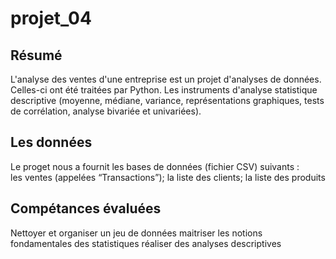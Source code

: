 # projet_04
## Résumé 
L'analyse des ventes d'une entreprise  est un projet d'analyses de données. Celles-ci ont été traitées par Python. Les instruments d'analyse statistique descriptive (moyenne, médiane, variance, représentations graphiques, tests de corrélation, analyse bivariée  et univariées).
## Les données 
Le proget nous a fournit les bases de données (fichier CSV) suivants :  
les ventes (appelées “Transactions”);
la liste des clients;
la liste des produits
## Compétances évaluées 
Nettoyer et organiser un jeu de données
maitriser les notions fondamentales des statistiques 
réaliser des analyses descriptives

